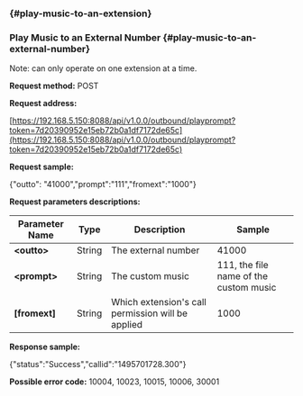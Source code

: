 ###  {#play-music-to-an-extension}

### Play Music to an External Number {#play-music-to-an-external-number}

Note: can only operate on one extension at a time.

**Request method:** POST

**Request address:**

[https://192.168.5.150:8088/api/v1.0.0/outbound/playprompt?token=7d20390952e15eb72b0a1df7172de65c](https://192.168.5.150:8088/api/v1.0.0/outbound/playprompt?token=7d20390952e15eb72b0a1df7172de65c)

**Request sample:**

{"outto": "41000","prompt":"111","fromext":"1000"}

**Request parameters descriptions:**

| **Parameter Name** | **Type** | **Description** | **Sample** |
| --- | --- | --- | --- |
| **&lt;outto&gt;** | String | The external number | 41000 |
| **&lt;prompt&gt;** | String | The custom music | 111, the file name of the custom music |
| **\[fromext\]** | String | Which extension's call permission will be applied | 1000 |

**Response sample:**

{"status":"Success","callid":"1495701728.300"}

**Possible error code:** 10004, 10023, 10015, 10006, 30001

